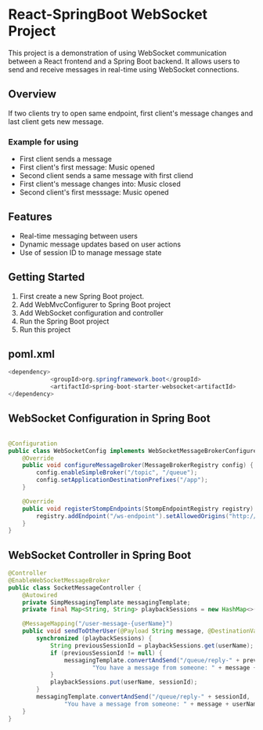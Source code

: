 # React-SpringBoot WebSocket Project

This project is a demonstration of using WebSocket communication between a React frontend and a Spring Boot backend. It allows users to send and receive messages in real-time using WebSocket connections.

## Overview
If two clients try to open same endpoint, first client's message changes and last client gets new message. 
### Example for using
- First client sends a message
- First client's first message: Music opened
- Second client sends a same message with first cliend
- First client's message changes into: Music closed
- Second client's first messsage: Music opened

## Features
- Real-time messaging between users
- Dynamic message updates based on user actions
- Use of session ID to manage message state

## Getting Started
1. First create a new Spring Boot project.
1. Add WebMvcConfigurer to Spring Boot project
1. Add WebSocket configuration and controller
1. Run the Spring Boot project 
1. Run this project

## poml.xml
```java
<dependency>
			<groupId>org.springframework.boot</groupId>
			<artifactId>spring-boot-starter-websocket<artifactId>
</dependency>
```
## WebSocket Configuration in Spring Boot
```java 

@Configuration
public class WebSocketConfig implements WebSocketMessageBrokerConfigurer {
    @Override
    public void configureMessageBroker(MessageBrokerRegistry config) {
        config.enableSimpleBroker("/topic", "/queue");
        config.setApplicationDestinationPrefixes("/app");
    }

    @Override
    public void registerStompEndpoints(StompEndpointRegistry registry) {
        registry.addEndpoint("/ws-endpoint").setAllowedOrigins("http://localhost:3000").withSockJS();
    }
}

```
## WebSocket Controller in Spring Boot
```java
@Controller
@EnableWebSocketMessageBroker
public class SocketMessageController {
    @Autowired
    private SimpMessagingTemplate messagingTemplate;
    private final Map<String, String> playbackSessions = new HashMap<>();

    @MessageMapping("/user-message-{userName}")
    public void sendToOtherUser(@Payload String message, @DestinationVariable String userName, @Header("sessionID") String sessionId) {
        synchronized (playbackSessions) {
            String previousSessionId = playbackSessions.get(userName);
            if (previousSessionId != null) {
                messagingTemplate.convertAndSend("/queue/reply-" + previousSessionId,
                        "You have a message from someone: " + message + userName + " closed " + sessionId);
            }
            playbackSessions.put(userName, sessionId);
        }
        messagingTemplate.convertAndSend("/queue/reply-" + sessionId,
                "You have a message from someone: " + message + userName + " opened " + sessionId);
    }
}
```